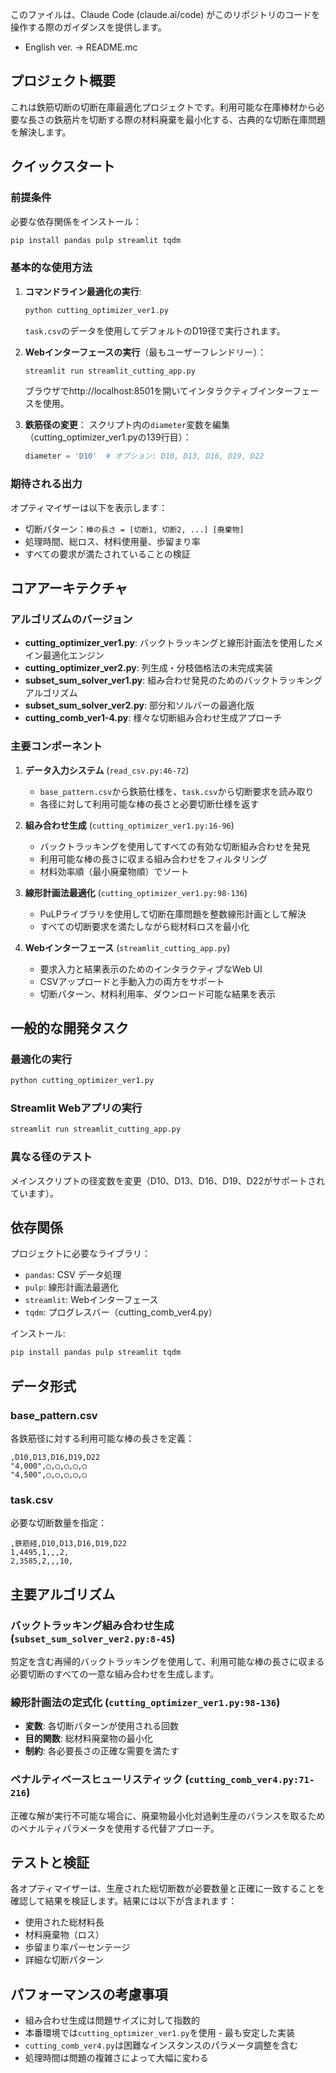 このファイルは、Claude Code (claude.ai/code) がこのリポジトリのコードを操作する際のガイダンスを提供します。
- English ver. -> README.mc

## プロジェクト概要

これは鉄筋切断の切断在庫最適化プロジェクトです。利用可能な在庫棒材から必要な長さの鉄筋片を切断する際の材料廃棄を最小化する、古典的な切断在庫問題を解決します。

## クイックスタート

### 前提条件
必要な依存関係をインストール：
```bash
pip install pandas pulp streamlit tqdm
```

### 基本的な使用方法
1. **コマンドライン最適化の実行**:
   ```bash
   python cutting_optimizer_ver1.py
   ```
   `task.csv`のデータを使用してデフォルトのD19径で実行されます。

2. **Webインターフェースの実行**（最もユーザーフレンドリー）：
   ```bash
   streamlit run streamlit_cutting_app.py
   ```
   ブラウザでhttp://localhost:8501を開いてインタラクティブインターフェースを使用。

3. **鉄筋径の変更**： 
   スクリプト内の`diameter`変数を編集（cutting_optimizer_ver1.pyの139行目）：
   ```python
   diameter = 'D10'  # オプション: D10, D13, D16, D19, D22
   ```

### 期待される出力
オプティマイザーは以下を表示します：
- 切断パターン：`棒の長さ = [切断1, 切断2, ...] [廃棄物]`
- 処理時間、総ロス、材料使用量、歩留まり率
- すべての要求が満たされていることの検証

## コアアーキテクチャ

### アルゴリズムのバージョン
- **cutting_optimizer_ver1.py**: バックトラッキングと線形計画法を使用したメイン最適化エンジン
- **cutting_optimizer_ver2.py**: 列生成・分枝価格法の未完成実装
- **subset_sum_solver_ver1.py**: 組み合わせ発見のためのバックトラッキングアルゴリズム
- **subset_sum_solver_ver2.py**: 部分和ソルバーの最適化版
- **cutting_comb_ver1-4.py**: 様々な切断組み合わせ生成アプローチ

### 主要コンポーネント

1. **データ入力システム** (`read_csv.py:46-72`)
   - `base_pattern.csv`から鉄筋仕様を、`task.csv`から切断要求を読み取り
   - 各径に対して利用可能な棒の長さと必要切断仕様を返す

2. **組み合わせ生成** (`cutting_optimizer_ver1.py:16-96`)
   - バックトラッキングを使用してすべての有効な切断組み合わせを発見
   - 利用可能な棒の長さに収まる組み合わせをフィルタリング
   - 材料効率順（最小廃棄物順）でソート

3. **線形計画法最適化** (`cutting_optimizer_ver1.py:98-136`)
   - PuLPライブラリを使用して切断在庫問題を整数線形計画として解決
   - すべての切断要求を満たしながら総材料ロスを最小化

4. **Webインターフェース** (`streamlit_cutting_app.py`)
   - 要求入力と結果表示のためのインタラクティブなWeb UI
   - CSVアップロードと手動入力の両方をサポート
   - 切断パターン、材料利用率、ダウンロード可能な結果を表示

## 一般的な開発タスク

### 最適化の実行
```bash
python cutting_optimizer_ver1.py
```

### Streamlit Webアプリの実行
```bash
streamlit run streamlit_cutting_app.py
```

### 異なる径のテスト
メインスクリプトの径変数を変更（D10、D13、D16、D19、D22がサポートされています）。

## 依存関係

プロジェクトに必要なライブラリ：
- `pandas`: CSV データ処理
- `pulp`: 線形計画法最適化
- `streamlit`: Webインターフェース
- `tqdm`: プログレスバー（cutting_comb_ver4.py）

インストール:
```bash
pip install pandas pulp streamlit tqdm
```

## データ形式

### base_pattern.csv
各鉄筋径に対する利用可能な棒の長さを定義：
```csv
,D10,D13,D16,D19,D22
"4,000",◯,◯,◯,◯,◯
"4,500",◯,◯,◯,◯,◯
```

### task.csv  
必要な切断数量を指定：
```csv
,鉄筋経,D10,D13,D16,D19,D22
1,4495,1,,,2,
2,3585,2,,,10,
```

## 主要アルゴリズム

### バックトラッキング組み合わせ生成 (`subset_sum_solver_ver2.py:8-45`)
剪定を含む再帰的バックトラッキングを使用して、利用可能な棒の長さに収まる必要切断のすべての一意な組み合わせを生成します。

### 線形計画法の定式化 (`cutting_optimizer_ver1.py:98-136`)
- **変数**: 各切断パターンが使用される回数
- **目的関数**: 総材料廃棄物の最小化
- **制約**: 各必要長さの正確な需要を満たす

### ペナルティベースヒューリスティック (`cutting_comb_ver4.py:71-216`)
正確な解が実行不可能な場合に、廃棄物最小化対過剰生産のバランスを取るためのペナルティパラメータを使用する代替アプローチ。

## テストと検証

各オプティマイザーは、生産された総切断数が必要数量と正確に一致することを確認して結果を検証します。結果には以下が含まれます：
- 使用された総材料長
- 材料廃棄物（ロス）
- 歩留まり率パーセンテージ
- 詳細な切断パターン

## パフォーマンスの考慮事項

- 組み合わせ生成は問題サイズに対して指数的
- 本番環境では`cutting_optimizer_ver1.py`を使用 - 最も安定した実装
- `cutting_comb_ver4.py`は困難なインスタンスのパラメータ調整を含む
- 処理時間は問題の複雑さによって大幅に変わる
